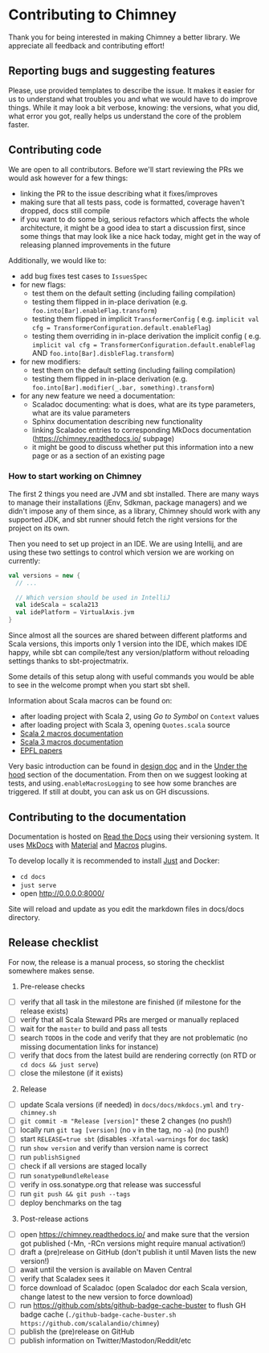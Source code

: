 # Contributing to Chimney

Thank you for being interested in making Chimney a better library. We appreciate all feedback and contributing effort!

## Reporting bugs and suggesting features

Please, use provided templates to describe the issue. It makes it easier for us to understand what troubles you and what
we would have to do improve things. While it may look a bit verbose, knowing: the versions, what you did, what error you
got, really helps us understand the core of the problem faster.

## Contributing code

We are open to all contributors. Before we'll start reviewing the PRs we would ask however for a few things:

* linking the PR to the issue describing what it fixes/improves
* making sure that all tests pass, code is formatted, coverage haven't dropped, docs still compile
* if you want to do some big, serious refactors which affects the whole architecture, it might be a good idea to
  start a discussion first, since some things that may look like a nice hack today, might get in the way of releasing
  planned improvements in the future

Additionally, we would like to:

* add bug fixes test cases to `IssuesSpec`
* for new flags:
    * test them on the default setting (including failing compilation)
    * testing them flipped in in-place derivation (e.g. `foo.into[Bar].enableFlag.transform`)
    * testing them flipped in implicit `TransformerConfig` (
      e.g. `implicit val cfg = TransformerConfiguration.default.enableFlag`)
    * testing them overriding in in-place derivation the implicit config (
      e.g. `implicit val cfg = TransformerConfiguration.default.enableFlag` AND `foo.into[Bar].disbleFlag.transform`)
* for new modifiers:
    * test them on the default setting (including failing compilation)
    * testing them flipped in in-place derivation (e.g. `foo.into[Bar].modifier(_.bar, something).transform`)
* for any new feature we need a documentation:
    * Scaladoc documenting: what is does, what are its type parameters, what are its value parameters
    * Sphinx documentation describing new functionality
    * linking Scaladoc entries to corresponding MkDocs documentation (https://chimney.readthedocs.io/ subpage)
    * it might be good to discuss whether put this information into a new page or as a section of an existing page

### How to start working on Chimney

The first 2 things you need are JVM and sbt installed. There are many ways to manage their installations (jEnv, Sdkman,
package managers) and we didn't impose any of them since, as a library, Chimney should work with any supported JDK,
and sbt runner should fetch the right versions for the project on its own.

Then you need to set up project in an IDE. We are using Intellij, and are using these two settings to control which
version we are working on currently:

```scala
val versions = new {
  // ...

  // Which version should be used in IntelliJ
  val ideScala = scala213
  val idePlatform = VirtualAxis.jvm
}
```

Since almost all the sources are shared between different platforms and Scala versions, this imports only 1 version
into the IDE, which makes IDE happy, while sbt can compile/test any version/platform without reloading settings thanks
to sbt-projectmatrix.

Some details of this setup along with useful commands you would be able to see in the welcome prompt when you start sbt
shell.

Information about Scala macros can be found on:

 * after loading project with Scala 2, using _Go to Symbol_ on `Context` values
 * after loading project with Scala 3, opening `Quotes.scala` source
 * [Scala 2 macros documentation](https://docs.scala-lang.org/overviews/macros/overview.html)
 * [Scala 3 macros documentation](https://docs.scala-lang.org/scala3/guides/macros/macros.html)
 * [EPFL papers](https://infoscience.epfl.ch/search?ln=en&as=1&m1=p&p1=macros&f1=keyword&op1=a&m2=p&p2=scala&f2=&op2=a&m3=a&p3=&f3=&dt=&d1d=&d1m=&d1y=&d2d=&d2m=&d2y=&rm=&action_search=Search&sf=title&so=a&rg=10&c=Infoscience&of=hb)

Very basic introduction can be found in [design doc](DESIGN.md) and in the
[Under the hood](https://chimney.readthedocs.io/en/stable/under-the-hood/) section of the documentation.
From then on we suggest looking at tests, and using`.enableMacrosLogging` to see how some branches are triggered.
If still at doubt, you can ask us on GH discussions.

## Contributing to the documentation

Documentation is hosted on [Read the Docs](https://docs.readthedocs.io/) using their versioning system. It uses
[MkDocs](https://www.mkdocs.org/) with [Material](https://squidfunk.github.io/mkdocs-material/) and 
[Macros](https://mkdocs-macros-plugin.readthedocs.io/) plugins.

To develop locally it is recommended to install [Just](https://github.com/casey/just) and Docker:

 * `cd docs`
 * `just serve`
 * open http://0.0.0.0:8000/

Site will reload and update as you edit the markdown files in docs/docs directory.

## Release checklist

For now, the release is a manual process, so storing the checklist somewhere makes sense.

1. Pre-release checks 
  - [ ] verify that all task in the milestone are finished (if milestone for the release exists)
  - [ ] verify that all Scala Steward PRs are merged or manually replaced
  - [ ] wait for the `master` to build and pass all tests
  - [ ] search `TODO`s in the code and verify that they are not problematic (no missing documentation links for instance)
  - [ ] verify that docs from the latest build are rendering correctly (on RTD or `cd docs && just serve`)
  - [ ] close the milestone (if it exists)
2. Release
  - [ ] update Scala versions (if needed) in `docs/docs/mkdocs.yml` and `try-chimney.sh`
  - [ ] `git commit -m "Release [version]"` these 2 changes (no push!)
  - [ ] locally run `git tag [version]` (no `v` in the tag, no `-a`) (no push!)
  - [ ] start `RELEASE=true sbt` (disables `-Xfatal-warnings` for `doc` task)
  - [ ] run `show version` and verify than version name is correct
  - [ ] run `publishSigned`
  - [ ] check if all versions are staged locally
  - [ ] run `sonatypeBundleRelease`
  - [ ] verify in oss.sonatype.org that release was successful
  - [ ] run `git push && git push --tags`
  - [ ] deploy benchmarks on the tag
3. Post-release actions
  - [ ] open https://chimney.readthedocs.io/ and make sure that the version got published (-Mn, -RCn versions might require manual activation!)
  - [ ] draft a (pre)release on GitHub (don't publish it until Maven lists the new version!)
  - [ ] await until the version is available on Maven Central
  - [ ] verify that Scaladex sees it
  - [ ] force download of Scaladoc (open Scaladoc dor each Scala version, change latest to the new version to force download) 
  - [ ] run https://github.com/sbts/github-badge-cache-buster to flush GH badge cache (`./github-badge-cache-buster.sh https://github.com/scalalandio/chimney`)
  - [ ] publish the (pre)release on GitHub
  - [ ] publish information on Twitter/Mastodon/Reddit/etc
